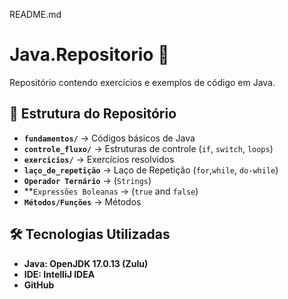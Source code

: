 README.md

# Java.Repositorio 🚀  
Repositório contendo exercícios e exemplos de código em Java.  

## 📂 Estrutura do Repositório  
- **`fundamentos/`** → Códigos básicos de Java  
- **`controle_fluxo/`** → Estruturas de controle (`if`, `switch`, `loops`)  
- **`exercicios/`** → Exercícios resolvidos
- **`laço_de_repetição`** → Laço de Repetição (`for`,`while`, `do-while`)
- **`Operador Ternário`** → (`Strings`)
- **`Expressões Boleanas` → (`true` and `false`)
- **`Métodos/Funções`** → Métodos

## 🛠️ Tecnologias Utilizadas  
- **Java: OpenJDK 17.0.13 (Zulu)**
- **IDE: IntelliJ IDEA**  
- **GitHub**  
